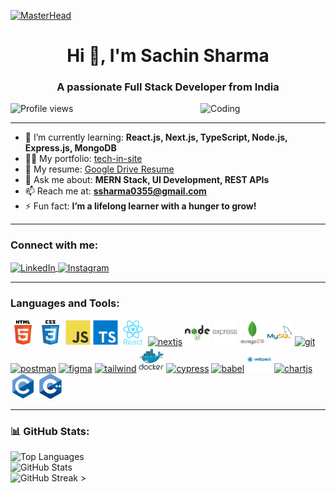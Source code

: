 <!-- Banner Image -->
[![MasterHead](https://www.codingdojo.com/blog/wp-content/uploads/9-Types-of-Developers-Which-One-Will-You-Be-01.jpg)](https://sachintech.in)

<h1 align="center">Hi 👋, I'm Sachin Sharma</h1>
<h3 align="center">A passionate Full Stack Developer from India</h3>

<img align="right" alt="Coding" width="200" src="https://media3.giphy.com/media/v1.Y2lkPTc5MGI3NjExY24yYzJhczAyc2Jqa3g2YW1wN2NsMzVtZGFjdGZqdDhxbGNqNHg3bSZlcD12MV9pbnRlcm5hbF9naWZfYnlfaWQmY3Q9Zw/bGgsc5mWoryfgKBx1u/giphy.gif" />

<p align="left">
  <img src="https://komarev.com/ghpvc/?username=ssharma0355&label=Profile%20views&color=0e75b6&style=flat" alt="Profile views" />
</p>

---

- 🌱 I’m currently learning: **React.js, Next.js, TypeScript, Node.js, Express.js, MongoDB**
- 👨‍💻 My portfolio: [tech-in-site](https://ssharma0355.github.io/tech-in-site/)
- 📄 My resume: [Google Drive Resume](https://docs.google.com/document/d/1s17Pkf1XLiwA_zMmSCoGt01vNqKv7eiPtckyabT76Oc/edit?usp=sharing)
- 💬 Ask me about: **MERN Stack, UI Development, REST APIs**
- 📫 Reach me at: **ssharma0355@gmail.com**
- ⚡ Fun fact: **I’m a lifelong learner with a hunger to grow!**

---

<h3 align="left">Connect with me:</h3>
<p align="left">
  <a href="https://www.linkedin.com/in/sachin-sharma-2k23/" target="blank">
    <img align="center" src="https://raw.githubusercontent.com/rahuldkjain/github-profile-readme-generator/master/src/images/icons/Social/linked-in-alt.svg" alt="LinkedIn" height="30" width="40" />
  </a>
  <a href="https://instagram.com/sachin.sharmapvt" target="blank">
    <img align="center" src="https://raw.githubusercontent.com/rahuldkjain/github-profile-readme-generator/master/src/images/icons/Social/instagram.svg" alt="Instagram" height="30" width="40" />
  </a>
</p>

---

<h3 align="left">Languages and Tools:</h3>
<p align="left">
  <a href="https://developer.mozilla.org/en-US/docs/Web/HTML" target="_blank"><img src="https://raw.githubusercontent.com/devicons/devicon/master/icons/html5/html5-original-wordmark.svg" alt="html5" width="40" height="40"/></a>
  <a href="https://developer.mozilla.org/en-US/docs/Web/CSS" target="_blank"><img src="https://raw.githubusercontent.com/devicons/devicon/master/icons/css3/css3-original-wordmark.svg" alt="css3" width="40" height="40"/></a>
  <a href="https://developer.mozilla.org/en-US/docs/Web/JavaScript" target="_blank"><img src="https://raw.githubusercontent.com/devicons/devicon/master/icons/javascript/javascript-original.svg" alt="javascript" width="40" height="40"/></a>
  <a href="https://www.typescriptlang.org/" target="_blank"><img src="https://raw.githubusercontent.com/devicons/devicon/master/icons/typescript/typescript-original.svg" alt="typescript" width="40" height="40"/></a>
  <a href="https://reactjs.org/" target="_blank"><img src="https://raw.githubusercontent.com/devicons/devicon/master/icons/react/react-original-wordmark.svg" alt="react" width="40" height="40"/></a>
  <a href="https://nextjs.org/" target="_blank"><img src="https://cdn.worldvectorlogo.com/logos/nextjs-2.svg" alt="nextjs" width="40" height="40"/></a>
  <a href="https://nodejs.org" target="_blank"><img src="https://raw.githubusercontent.com/devicons/devicon/master/icons/nodejs/nodejs-original-wordmark.svg" alt="nodejs" width="40" height="40"/></a>
  <a href="https://expressjs.com" target="_blank"><img src="https://raw.githubusercontent.com/devicons/devicon/master/icons/express/express-original-wordmark.svg" alt="express" width="40" height="40"/></a>
  <a href="https://www.mongodb.com/" target="_blank"><img src="https://raw.githubusercontent.com/devicons/devicon/master/icons/mongodb/mongodb-original-wordmark.svg" alt="mongodb" width="40" height="40"/></a>
  <a href="https://www.mysql.com/" target="_blank"><img src="https://raw.githubusercontent.com/devicons/devicon/master/icons/mysql/mysql-original-wordmark.svg" alt="mysql" width="40" height="40"/></a>
  <a href="https://git-scm.com/" target="_blank"><img src="https://www.vectorlogo.zone/logos/git-scm/git-scm-icon.svg" alt="git" width="40" height="40"/></a>
  <a href="https://postman.com" target="_blank"><img src="https://www.vectorlogo.zone/logos/getpostman/getpostman-icon.svg" alt="postman" width="40" height="40"/></a>
  <a href="https://www.figma.com/" target="_blank"><img src="https://www.vectorlogo.zone/logos/figma/figma-icon.svg" alt="figma" width="40" height="40"/></a>
  <a href="https://tailwindcss.com/" target="_blank"><img src="https://www.vectorlogo.zone/logos/tailwindcss/tailwindcss-icon.svg" alt="tailwind" width="40" height="40"/></a>
  <a href="https://www.docker.com/" target="_blank"><img src="https://raw.githubusercontent.com/devicons/devicon/master/icons/docker/docker-original-wordmark.svg" alt="docker" width="40" height="40"/></a>
  <a href="https://www.cypress.io" target="_blank"><img src="https://raw.githubusercontent.com/simple-icons/simple-icons/master/icons/cypress.svg" alt="cypress" width="40" height="40"/></a>
  <a href="https://babeljs.io/" target="_blank"><img src="https://www.vectorlogo.zone/logos/babeljs/babeljs-icon.svg" alt="babel" width="40" height="40"/></a>
  <a href="https://webpack.js.org" target="_blank"><img src="https://raw.githubusercontent.com/devicons/devicon/master/icons/webpack/webpack-original-wordmark.svg" alt="webpack" width="40" height="40"/></a>
  <a href="https://www.chartjs.org" target="_blank"><img src="https://www.chartjs.org/media/logo-title.svg" alt="chartjs" width="40" height="40"/></a>
  <a href="https://www.cprogramming.com/" target="_blank"><img src="https://raw.githubusercontent.com/devicons/devicon/master/icons/c/c-original.svg" alt="c" width="40" height="40"/></a>
  <a href="https://www.w3schools.com/cpp/" target="_blank"><img src="https://raw.githubusercontent.com/devicons/devicon/master/icons/cplusplus/cplusplus-original.svg" alt="cplusplus" width="40" height="40"/></a>
</p>

---

<h3 align="left">📊 GitHub Stats:</h3>
<p align="left">
  <img src="https://github-readme-stats.vercel.app/api/top-langs?username=ssharma0355&show_icons=true&locale=en&layout=compact" alt="Top Languages" />
  <br/>
  <img src="https://github-readme-stats.vercel.app/api?username=ssharma0355&show_icons=true&locale=en" alt="GitHub Stats" />
  <br/>
<img src="https://github-readme-streak-stats.vercel.app/?user=ssharma0355&theme=default" alt="GitHub Streak" />
>
</p>
